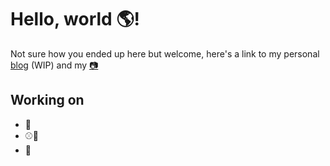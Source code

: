 # Hello, world :earth_americas:!
Not sure how you ended up here but welcome, here's a link to my personal [blog](https://prrapo.github.io/) (WIP) and my [:camera:](https://www.instagram.com/panrrap/)

## Working on
- :guitar:
- :baseball::milky_way:
- :minibus:

<!--
**prrapo/prrapo** is a ✨ _special_ ✨ repository because its `README.md` (this file) appears on your GitHub profile.

Here are some ideas to get you started:

- 🔭 I’m currently working on ...
- 🌱 I’m currently learning ...
- 👯 I’m looking to collaborate on ...
- 🤔 I’m looking for help with ...
- 💬 Ask me about ...
- 📫 How to reach me: ...
- 😄 Pronouns: ...
- ⚡ Fun fact: ...
-->
